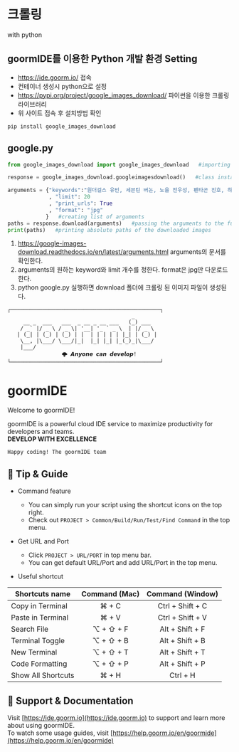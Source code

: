 # 크롤링 #
with python

## goormIDE를 이용한 Python 개발 환경 Setting ##
- https://ide.goorm.io/ 접속
- 컨테이너 생성시 python으로 설정
- https://pypi.org/project/google_images_download/ 파이썬을 이용한 크롤링 라이브러리
- 위 사이트 접속 후 설치방법 확인
````
pip install google_images_download
````

## google.py ##
````python
from google_images_download import google_images_download   #importing the library

response = google_images_download.googleimagesdownload()   #class instantiation

arguments = {"keywords":"원더걸스 유빈, 세븐틴 버논, 노을 전우성, 펜타곤 진호, 하석진, 홍대광, 홍진경, 프로미스나인 장규리, 우주소녀 연정"
             , "limit": 20
             , "print_urls": True
             , "format": "jpg"
            }   #creating list of arguments
paths = response.download(arguments)   #passing the arguments to the function
print(paths)   #printing absolute paths of the downloaded images
````

1. https://google-images-download.readthedocs.io/en/latest/arguments.html arguments의 문서를 확인한다.
2. arguments의 원하는 keyword와 limit 개수를 정한다. format은 jpg만 다운로드한다.
3. python google.py 실행하면 download 폴더에 크롤링 된 이미지 파일이 생성된다.

```
┌───────────────────────────────────────────────┐
                                       _       
     __ _  ___   ___  _ __ _ __ ___   (_) ___  
    / _` |/ _ \ / _ \| '__| '_ ` _ \  | |/ _ \ 
   | (_| | (_) | (_) | |  | | | | | |_| | (_) |
    \__, |\___/ \___/|_|  |_| |_| |_(_)_|\___/ 
    |___/                                      
			     🌩 𝘼𝙣𝙮𝙤𝙣𝙚 𝙘𝙖𝙣 𝙙𝙚𝙫𝙚𝙡𝙤𝙥!
└───────────────────────────────────────────────┘
```

# goormIDE
Welcome to goormIDE!

goormIDE is a powerful cloud IDE service to maximize productivity for developers and teams.  
**DEVELOP WITH EXCELLENCE**  

`Happy coding! The goormIDE team`


## 🔧 Tip & Guide

* Command feature
	* You can simply run your script using the shortcut icons on the top right.
	* Check out `PROJECT > Common/Build/Run/Test/Find Command` in the top menu.
	
* Get URL and Port
	* Click `PROJECT > URL/PORT` in top menu bar.
	* You can get default URL/Port and add URL/Port in the top menu.

* Useful shortcut
	
| Shortcuts name     | Command (Mac) | Command (Window) |
| ------------------ | :-----------: | :--------------: |
| Copy in Terminal   | ⌘ + C         | Ctrl + Shift + C |
| Paste in Terminal  | ⌘ + V         | Ctrl + Shift + V |
| Search File        | ⌥ + ⇧ + F     | Alt + Shift + F  |
| Terminal Toggle    | ⌥ + ⇧ + B     | Alt + Shift + B  |
| New Terminal       | ⌥ + ⇧ + T     | Alt + Shift + T  |
| Code Formatting    | ⌥ + ⇧ + P     | Alt + Shift + P  |
| Show All Shortcuts | ⌘ + H         | Ctrl + H         |

## 💬 Support & Documentation

Visit [https://ide.goorm.io](https://ide.goorm.io) to support and learn more about using goormIDE.  
To watch some usage guides, visit [https://help.goorm.io/en/goormide](https://help.goorm.io/en/goormide)
